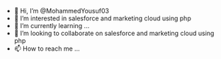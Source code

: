 - 👋 Hi, I’m @MohammedYousuf03
- 👀 I’m interested in salesforce and marketing cloud using php
- 🌱 I’m currently learning ...
- 💞️ I’m looking to collaborate on salesforce and marketing cloud using php
- 📫 How to reach me ...

<!---
MohammedYousuf03/MohammedYousuf03 is a ✨ special ✨ repository because its `README.md` (this file) appears on your GitHub profile.
You can click the Preview link to take a look at your changes.
--->
